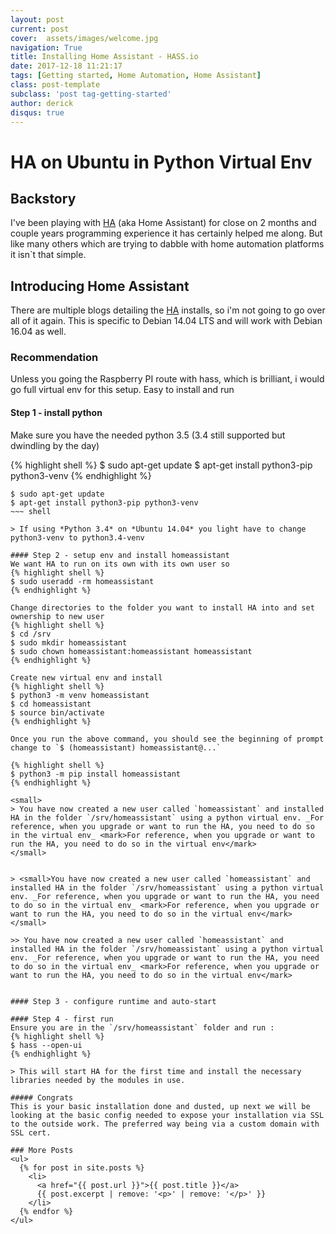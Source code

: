 ```yaml
---
layout: post
current: post
cover:  assets/images/welcome.jpg
navigation: True
title: Installing Home Assistant - HASS.io
date: 2017-12-18 11:21:17
tags: [Getting started, Home Automation, Home Assistant]
class: post-template
subclass: 'post tag-getting-started'
author: derick 
disqus: true
---
```

# HA on Ubuntu in Python Virtual Env

## Backstory
I've been playing with [HA](https://home-assistant.io/) (aka Home Assistant) for close on 2 months and couple years programming experience it has certainly helped me along. But like many others which are trying to dabble with home automation platforms it isn`t that simple. 

## Introducing Home Assistant
There are multiple blogs detailing the [HA](https://home-assistant.io/) installs, so i'm not going to go over all of it again. This is specific to Debian 14.04 LTS and will work with Debian 16.04 as well.

### Recommendation
Unless you going the Raspberry PI route with hass, which is brilliant, i would go full virtual env for this setup. Easy to install and run

#### Step 1 - install python
Make sure you have the needed python 3.5 (3.4 still supported but dwindling by the day)

{% highlight shell %}
$ sudo apt-get update
$ apt-get install python3-pip python3-venv
{% endhighlight %}

~~~ shell
$ sudo apt-get update
$ apt-get install python3-pip python3-venv
~~~ shell

> If using *Python 3.4* on *Ubuntu 14.04* you light have to change python3-venv to python3.4-venv

#### Step 2 - setup env and install homeassistant
We want HA to run on its own with its own user so
{% highlight shell %}
$ sudo useradd -rm homeassistant
{% endhighlight %}

Change directories to the folder you want to install HA into and set ownership to new user
{% highlight shell %}
$ cd /srv
$ sudo mkdir homeassistant
$ sudo chown homeassistant:homeassistant homeassistant
{% endhighlight %}

Create new virtual env and install
{% highlight shell %}
$ python3 -m venv homeassistant
$ cd homeassistant
$ source bin/activate
{% endhighlight %}

Once you run the above command, you should see the beginning of prompt change to `$ (homeassistant) homeassistant@...`

{% highlight shell %}
$ python3 -m pip install homeassistant
{% endhighlight %}

<small>
> You have now created a new user called `homeassistant` and installed HA in the folder `/srv/homeassistant` using a python virtual env. _For reference, when you upgrade or want to run the HA, you need to do so in the virtual env_ <mark>For reference, when you upgrade or want to run the HA, you need to do so in the virtual env</mark>
</small>


> <small>You have now created a new user called `homeassistant` and installed HA in the folder `/srv/homeassistant` using a python virtual env. _For reference, when you upgrade or want to run the HA, you need to do so in the virtual env_ <mark>For reference, when you upgrade or want to run the HA, you need to do so in the virtual env</mark></small>

>> You have now created a new user called `homeassistant` and installed HA in the folder `/srv/homeassistant` using a python virtual env. _For reference, when you upgrade or want to run the HA, you need to do so in the virtual env_ <mark>For reference, when you upgrade or want to run the HA, you need to do so in the virtual env</mark>


#### Step 3 - configure runtime and auto-start

#### Step 4 - first run
Ensure you are in the `/srv/homeassistant` folder and run :
{% highlight shell %}
$ hass --open-ui
{% endhighlight %}

> This will start HA for the first time and install the necessary libraries needed by the modules in use.

##### Congrats
This is your basic installation done and dusted, up next we will be looking at the basic config needed to expose your installation via SSL to the outside work. The preferred way being via a custom domain with SSL cert.

### More Posts
<ul>
  {% for post in site.posts %}
    <li>
      <a href="{{ post.url }}">{{ post.title }}</a>
      {{ post.excerpt | remove: '<p>' | remove: '</p>' }}
    </li>
  {% endfor %}
</ul>